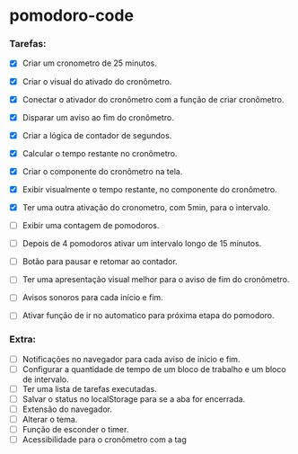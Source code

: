 # pomodoro-code

### Tarefas:

- [x] Criar um cronometro de 25 minutos.
- [X] Criar o visual do ativado do cronômetro.
- [X] Conectar o ativador do cronômetro com a função de criar cronômetro.
- [X] Disparar um aviso ao fim do cronômetro.
- [X] Criar a lógica de contador de segundos.
- [X] Calcular o tempo restante no cronômetro.
- [X] Criar o componente do cronômetro na tela.
- [X] Exibir visualmente o tempo restante, no componente do cronômetro.
- [X] Ter uma outra ativação do cronometro, com 5min, para o intervalo.
- [ ] Exibir uma contagem de pomodoros.
- [ ] Depois de 4 pomodoros ativar um intervalo longo de 15 minutos.
- [ ] Botão para pausar e retomar ao contador.
- [ ] Ter uma apresentação visual melhor para o aviso de fim do cronômetro.
- [ ] Avisos sonoros para cada início e fim.
- [ ] Ativar função de ir no automatico para próxima etapa do pomodoro.


### Extra:
- [ ] Notificações no navegador para cada aviso de início e fim.
- [ ] Configurar a quantidade de tempo de um bloco de trabalho e um bloco de intervalo.
- [ ] Ter uma lista de tarefas executadas.
- [ ] Salvar o status no localStorage para se a aba for encerrada.
- [ ] Extensão do navegador.
- [ ] Alterar o tema.
- [ ] Função de esconder o timer.
- [ ] Acessibilidade para o cronômetro com a tag <tag>